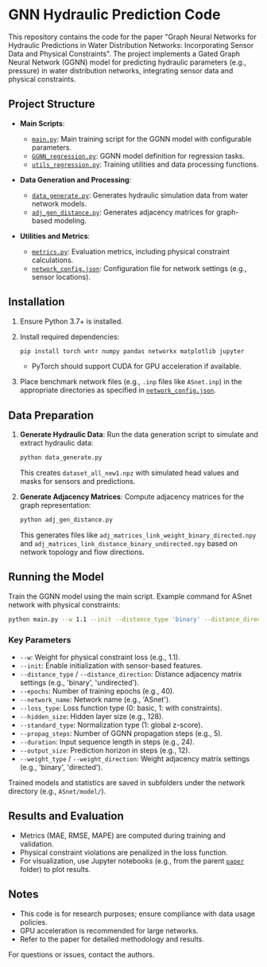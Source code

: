 # GNN Hydraulic Prediction Code

This repository contains the code for the paper "Graph Neural Networks for Hydraulic Predictions in Water Distribution Networks: Incorporating Sensor Data and Physical Constraints". The project implements a Gated Graph Neural Network (GGNN) model for predicting hydraulic parameters (e.g., pressure) in water distribution networks, integrating sensor data and physical constraints.

## Project Structure

- **Main Scripts**:
  - [`main.py`](main.py): Main training script for the GGNN model with configurable parameters.
  - [`GGNN_regression.py`](GGNN_regression.py): GGNN model definition for regression tasks.
  - [`utils_regression.py`](utils_regression.py): Training utilities and data processing functions.

- **Data Generation and Processing**:
  - [`data_generate.py`](data_generate.py): Generates hydraulic simulation data from water network models.
  - [`adj_gen_distance.py`](adj_gen_distance.py): Generates adjacency matrices for graph-based modeling.

- **Utilities and Metrics**:
  - [`metrics.py`](metrics.py): Evaluation metrics, including physical constraint calculations.
  - [`network_config.json`](network_config.json): Configuration file for network settings (e.g., sensor locations).

## Installation

1. Ensure Python 3.7+ is installed.
2. Install required dependencies:
   ```bash
   pip install torch wntr numpy pandas networkx matplotlib jupyter
   ```
   - PyTorch should support CUDA for GPU acceleration if available.

3. Place benchmark network files (e.g., `.inp` files like `ASnet.inp`) in the appropriate directories as specified in [`network_config.json`](network_config.json).

## Data Preparation

1. **Generate Hydraulic Data**:
   Run the data generation script to simulate and extract hydraulic data:
   ```bash
   python data_generate.py
   ```
   This creates `dataset_all_new1.npz` with simulated head values and masks for sensors and predictions.

2. **Generate Adjacency Matrices**:
   Compute adjacency matrices for the graph representation:
   ```bash
   python adj_gen_distance.py
   ```
   This generates files like `adj_matrices_link_weight_binary_directed.npy` and `adj_matrices_link_distance_binary_undirected.npy` based on network topology and flow directions.

## Running the Model

Train the GGNN model using the main script. Example command for ASnet network with physical constraints:

```bash
python main.py --w 1.1 --init --distance_type 'binary' --distance_direction 'undirected' --epochs 40 --network_name 'ASnet' --loss_type 1 --hidden_size 128 --standard_type 1 --propag_steps 5 --duration 24 --output_size 12 --weight_direction 'directed' --weight_type 'binary'
```

### Key Parameters

- `--w`: Weight for physical constraint loss (e.g., 1.1).
- `--init`: Enable initialization with sensor-based features.
- `--distance_type` / `--distance_direction`: Distance adjacency matrix settings (e.g., 'binary', 'undirected').
- `--epochs`: Number of training epochs (e.g., 40).
- `--network_name`: Network name (e.g., 'ASnet').
- `--loss_type`: Loss function type (0: basic, 1: with constraints).
- `--hidden_size`: Hidden layer size (e.g., 128).
- `--standard_type`: Normalization type (1: global z-score).
- `--propag_steps`: Number of GGNN propagation steps (e.g., 5).
- `--duration`: Input sequence length in steps (e.g., 24).
- `--output_size`: Prediction horizon in steps (e.g., 12).
- `--weight_type` / `--weight_direction`: Weight adjacency matrix settings (e.g., 'binary', 'directed').

Trained models and statistics are saved in subfolders under the network directory (e.g., `ASnet/model/`).

## Results and Evaluation

- Metrics (MAE, RMSE, MAPE) are computed during training and validation.
- Physical constraint violations are penalized in the loss function.
- For visualization, use Jupyter notebooks (e.g., from the parent [`paper`](paper ) folder) to plot results.

## Notes

- This code is for research purposes; ensure compliance with data usage policies.
- GPU acceleration is recommended for large networks.
- Refer to the paper for detailed methodology and results.

For questions or issues, contact the authors.
